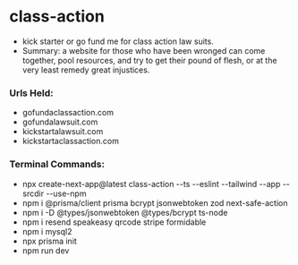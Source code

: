 # class-action

- kick starter or go fund me for class action law suits.
- Summary: a website for those who have been wronged can come together, pool resources, and try to get their pound of flesh, or at the very least remedy great injustices. 

### Urls Held:

- gofundaclassaction.com
- gofundalawsuit.com
- kickstartalawsuit.com
- kickstartaclassaction.com

### Terminal Commands:

- npx create-next-app@latest class-action --ts --eslint --tailwind --app --srcdir --use-npm
- npm i @prisma/client prisma bcrypt jsonwebtoken zod next-safe-action
- npm i -D @types/jsonwebtoken @types/bcrypt ts-node
- npm i resend speakeasy qrcode stripe formidable
- npm i mysql2
- npx prisma init
- npm run dev
